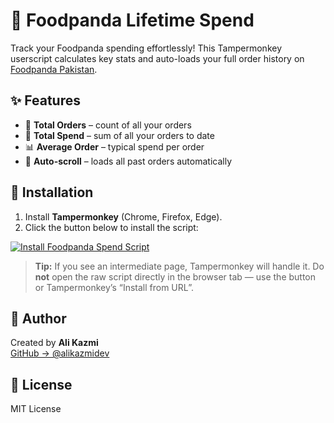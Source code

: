 # 🍱 Foodpanda Lifetime Spend

Track your Foodpanda spending effortlessly! This Tampermonkey userscript calculates key stats and auto-loads your full order history on [Foodpanda Pakistan](https://www.foodpanda.pk/new/orders).

## ✨ Features
- 🧾 **Total Orders** – count of all your orders  
- 💸 **Total Spend** – sum of all your orders to date  
- 📊 **Average Order** – typical spend per order  
- 🔄 **Auto-scroll** – loads all past orders automatically  

## 🚀 Installation
1. Install **Tampermonkey** (Chrome, Firefox, Edge).  
2. Click the button below to install the script:

[![Install Foodpanda Spend Script](https://img.shields.io/badge/Install-Foodpanda%20Script-brightgreen?style=for-the-badge)](https://github.com/alikazmidev/Foodpanda-Lifetime-Spend-PKR/raw/main/foodpanda-order-calculator.user.js)

> **Tip:** If you see an intermediate page, Tampermonkey will handle it. Do **not** open the raw script directly in the browser tab — use the button or Tampermonkey’s “Install from URL”.

## 👤 Author
Created by **Ali Kazmi**  
[GitHub → @alikazmidev](https://github.com/alikazmidev)

## 📝 License
MIT License
